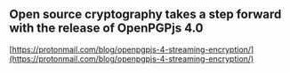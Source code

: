 ## Open source cryptography takes a step forward with the release of OpenPGPjs 4.0
  
  [https://protonmail.com/blog/openpgpjs-4-streaming-encryption/](https://protonmail.com/blog/openpgpjs-4-streaming-encryption/)